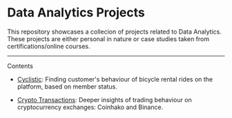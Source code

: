 # Data Analytics Projects

This repository showcases a collecion of projects related to Data Analytics. These projects are either personal in nature or case studies taken from certifications/online courses.

---

Contents
- [Cyclistic](https://github.com/victortoh95/Data-Analytics-Projects/blob/f3ea1314661c3652b85d97efcaa1ab243cde1528/Google%20Data%20Analytics%20Certificate%20-%20Case%20Study%201.ipynb): Finding customer's behaviour of bicycle rental rides on the platform, based on member status.

- [Crypto Transactions](https://github.com/victortoh95/Data-Analytics-Projects/blob/0191d96b4a962ac278cf69c9c35f83aca71acafc/Crpyto%20Transactions.ipynb): Deeper insights of trading behaviour on cryptocurrency exchanges: Coinhako and Binance.
